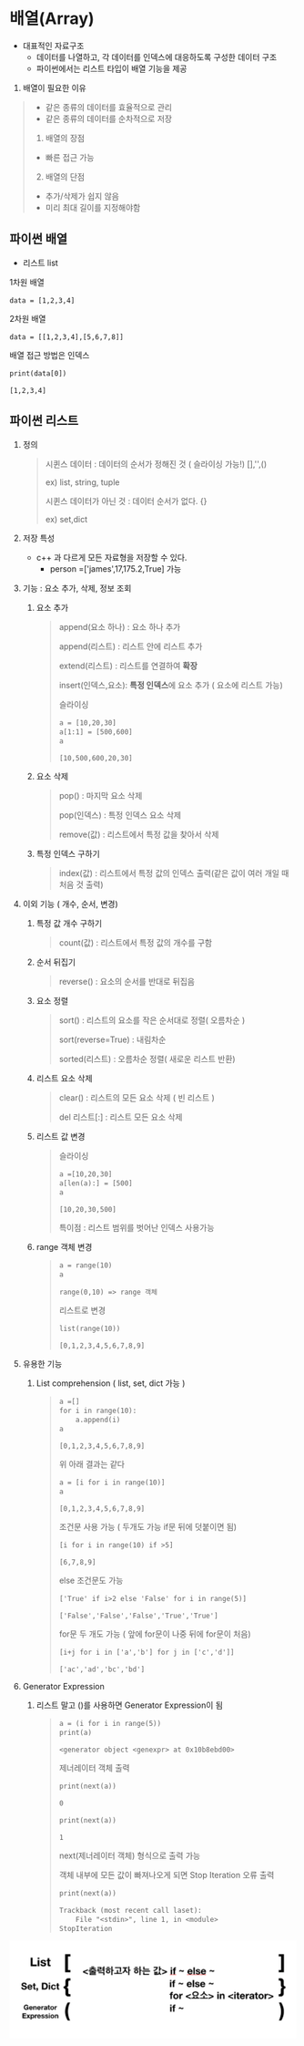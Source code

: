 # 배열(Array)

- 대표적인 자료구조
  - 데이터를 나열하고, 각 데이터를 인덱스에 대응하도록 구성한 데이터 구조
  - 파이썬에서는 리스트 타입이 배열 기능을 제공

1. 배열이 필요한 이유

> - 같은 종류의 데이터를 효율적으로 관리
> - 같은 종류의 데이터를 순차적으로 저장
>
> 1. 배열의 장점
>
> - 빠른 접근 가능
>
> 2. 배열의 단점
>
> - 추가/삭제가 쉽지 않음
> - 미리 최대 길이를 지정해야함



## 파이썬 배열

- 리스트 list

1차원 배열

```
data = [1,2,3,4]
```

2차원 배열

```
data = [[1,2,3,4],[5,6,7,8]]
```



배열 접근 방법은 인덱스

```
print(data[0])
```

```
[1,2,3,4]
```



## 파이썬 리스트

1. 정의

   > 시퀸스 데이터 : 데이터의 순서가 정해진 것 ( 슬라이싱 가능!) [],'',()
   >
   > ex) list, string, tuple
   >
   > 시퀸스 데이터가 아닌 것 : 데이터 순서가 없다. {}
   >
   > ex) set,dict

2. 저장 특성

   - c++ 과 다르게 모든 자료형을 저장할 수 있다.
     - person =['james',17,175.2,True] 가능

3. 기능 : 요소 추가, 삭제, 정보 조회

   1. 요소 추가 

      >append(요소 하나) : 요소 하나 추가
      >
      >append(리스트) : 리스트 안에 리스트 추가
      >
      >extend(리스트) : 리스트를 연결하여 **확장**
      >
      >insert(인덱스,요소): **특정 인덱스**에 요소 추가 ( 요소에 리스트 가능)
      >
      >슬라이싱 
      >
      >```
      >a = [10,20,30]
      >a[1:1] = [500,600]
      >a
      >```
      >
      >```
      >[10,500,600,20,30]
      >```

   2. 요소 삭제

      > pop() : 마지막 요소 삭제
      >
      > pop(인덱스) : 특정 인덱스 요소 삭제
      >
      > remove(값) : 리스트에서 특정 값을 찾아서 삭제

   3. 특정 인덱스 구하기

      > index(값) : 리스트에서 특정 값의 인덱스 출력(같은 값이 여러 개일 때 처음 것 출력)

2. 이외 기능 ( 개수, 순서, 변경)
   1. 특정 값 개수 구하기

      > count(값) : 리스트에서 특정 값의 개수를 구함

   2. 순서 뒤집기

      > reverse() : 요소의 순서를 반대로 뒤집음

   3. 요소 정렬

      > sort() : 리스트의 요소를 작은 순서대로 정렬( 오름차순 )
      >
      > sort(reverse=True) : 내림차순
      >
      > sorted(리스트) : 오름차순 정렬( 새로운 리스트 반환)

   4. 리스트 요소 삭제

      > clear() : 리스트의 모든 요소 삭제 ( 빈 리스트 )
      >
      > del 리스트[:] : 리스트 모든 요소 삭제

   5. 리스트 값 변경

      > 슬라이싱
      >
      > ```
      > a =[10,20,30]
      > a[len(a):] = [500]
      > a
      > ```
      >
      > ```
      > [10,20,30,500]
      > ```
      >
      > 특이점 : 리스트 범위를 벗어난 인덱스 사용가능

   6. range 객체 변경

      > ```
      > a = range(10)
      > a
      > ```
      >
      > ```
      > range(0,10) => range 객체
      > ```
      >
      > 리스트로 변경
      >
      > ```
      > list(range(10))
      > ```
      >
      > ```
      > [0,1,2,3,4,5,6,7,8,9]
      > ```
      >
      > 

4. 유용한 기능

   1. List comprehension ( list, set, dict 가능 )

      > ```
      > a =[]
      > for i in range(10):
      > 	a.append(i)
      > a
      > ```
      >
      > ```
      > [0,1,2,3,4,5,6,7,8,9]
      > ```
      >
      > 위 아래 결과는 같다
      >
      > ```
      > a = [i for i in range(10)]
      > a
      > ```
      >
      > ```
      > [0,1,2,3,4,5,6,7,8,9]
      > ```
      >
      > 
      >
      > 조건문 사용 가능 ( 두개도 가능 if문 뒤에 덧붙이면 됨)
      >
      > ```
      > [i for i in range(10) if >5]
      > ```
      >
      > ```
      > [6,7,8,9]
      > ```
      >
      > else 조건문도 가능
      >
      > ```
      > ['True' if i>2 else 'False' for i in range(5)]
      > ```
      >
      > ```
      > ['False','False','False','True','True']
      > ```
      >
      > 
      >
      > for문 두 개도 가능 ( 앞에 for문이 나중 뒤에 for문이 처음)
      >
      > ```
      > [i+j for i in ['a','b'] for j in ['c','d']]
      > ```
      >
      > ```
      > ['ac','ad','bc','bd']
      > ```

5. Generator Expression

   1. 리스트 말고 ()를 사용하면 Generator Expression이 됨

      > ```
      > a = (i for i in range(5))
      > print(a)
      > ```
      >
      > ```
      > <generator object <genexpr> at 0x10b8ebd00>
      > ```
      >
      > 제너레이터 객체 출력
      >
      > ```
      > print(next(a))
      > ```
      >
      > ```
      > 0
      > ```
      >
      > ```
      > print(next(a))
      > ```
      >
      > ```
      > 1
      > ```
      >
      > next(제너레이터 객체) 형식으로 출력 가능
      >
      > 객체 내부에 모든 값이 빠져나오게 되면 Stop Iteration 오류 출력
      >
      > ```
      > print(next(a))
      > ```
      >
      > ```
      > Trackback (most recent call laset):
      > 	File "<stdin>", line 1, in <module>
      > StopIteration
      > ```

![image-20210102183046345](배열(Array).assets/image-20210102183046345.png)
